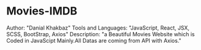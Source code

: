 # Movies-IMDB
Author: "Danial Khakbaz"
Tools and Languages: "JavaScript, React, JSX, SCSS, BootStrap, Axios"
Description: "a Beautiful Movies Website which is Coded in JavaScipt Mainly.All Datas are coming from API with Axios."

